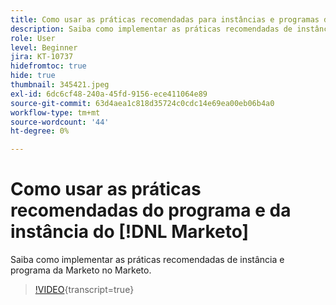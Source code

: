 ```yaml
---
title: Como usar as práticas recomendadas para instâncias e programas do  [!DNL Marketo]
description: Saiba como implementar as práticas recomendadas de instância e programa da Marketo no Marketo.
role: User
level: Beginner
jira: KT-10737
hidefromtoc: true
hide: true
thumbnail: 345421.jpeg
exl-id: 6dc6cf48-240a-45fd-9156-ece411064e89
source-git-commit: 63d4aea1c818d35724c0cdc14e69ea00eb06b4a0
workflow-type: tm+mt
source-wordcount: '44'
ht-degree: 0%

---
```


# Como usar as práticas recomendadas do programa e da instância do [!DNL Marketo]

Saiba como implementar as práticas recomendadas de instância e programa da Marketo no Marketo.

>[!VIDEO](https://video.tv.adobe.com/v/345421/?quality=12&learn=on){transcript=true}
